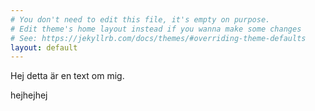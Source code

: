 ```yaml
---
# You don't need to edit this file, it's empty on purpose.
# Edit theme's home layout instead if you wanna make some changes
# See: https://jekyllrb.com/docs/themes/#overriding-theme-defaults
layout: default
---
```


<div id="box">
<p>Hej detta är en text om mig.</p>
</div>

<div id="box2">
hejhejhej
</div>
